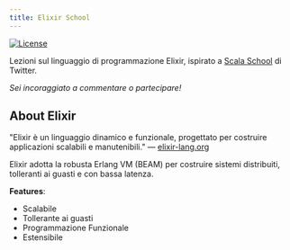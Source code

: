 ```yaml
---
title: Elixir School
---
```


[![License](//img.shields.io/badge/license-MIT-brightgreen.svg)](http://opensource.org/licenses/MIT)

Lezioni sul linguaggio di programmazione Elixir, ispirato a [Scala School](http://twitter.github.io/scala_school/) di Twitter.

_Sei incoraggiato a commentare o partecipare!_

## About Elixir

"Elixir è un linguaggio dinamico e funzionale, progettato per costruire applicazioni scalabili e manutenibili." — [elixir-lang.org](http://elixir-lang.org/)

Elixir adotta la robusta Erlang VM (BEAM) per costruire sistemi distribuiti, tolleranti ai guasti e con bassa latenza.

__Features__:

+ Scalabile
+ Tollerante ai guasti
+ Programmazione Funzionale
+ Estensibile
